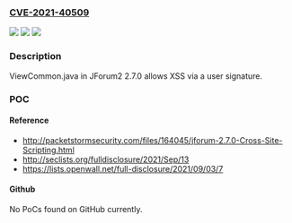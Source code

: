 ### [CVE-2021-40509](https://cve.mitre.org/cgi-bin/cvename.cgi?name=CVE-2021-40509)
![](https://img.shields.io/static/v1?label=Product&message=n%2Fa&color=blue)
![](https://img.shields.io/static/v1?label=Version&message=n%2Fa&color=blue)
![](https://img.shields.io/static/v1?label=Vulnerability&message=n%2Fa&color=brighgreen)

### Description

ViewCommon.java in JForum2 2.7.0 allows XSS via a user signature.

### POC

#### Reference
- http://packetstormsecurity.com/files/164045/jforum-2.7.0-Cross-Site-Scripting.html
- http://seclists.org/fulldisclosure/2021/Sep/13
- https://lists.openwall.net/full-disclosure/2021/09/03/7

#### Github
No PoCs found on GitHub currently.

